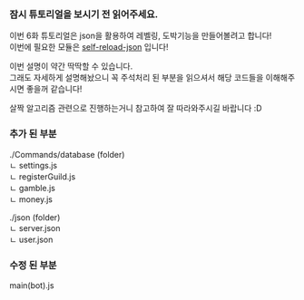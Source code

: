 ### 잠시 튜토리얼을 보시기 전 읽어주세요.

이번 6화 튜토리얼은 json을 활용하여 레벨링, 도박기능을 만들어볼려고 합니다!   
이번에 필요한 모듈은 [self-reload-json](https://www.npmjs.com/package/self-reload-json) 입니다!   

이번 설명이 약간 딱딱할 수 있습니다.   
그래도 자세하게 설명해놨으니 꼭 주석처리 된 부분을 읽으셔서 해당 코드들을 이해해주시면 좋을꺼 같습니다!

살짝 알고리즘 관련으로 진행하는거니 참고하여 잘 따라와주시길 바랍니다 :D   


### 추가 된 부분

./Commands/database (folder)   
    ㄴ settings.js   
    ㄴ registerGuild.js   
    ㄴ gamble.js   
    ㄴ money.js   
   
./json (folder)   
    ㄴ server.json   
    ㄴ user.json   

### 수정 된 부분

main(bot).js


